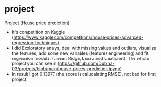 # project
Project (House price prediction)
- It's competition on Kaggle (https://www.kaggle.com/competitions/house-prices-advanced-regression-techniques). 
- I did Exploratory analys, deal with missing values and outliars, visualize the features, add some new variables (features engineering) and fit regression models. (Linear, Ridge, Lasso and Elasticnet). The whole project you can see in (https://github.com/Dubina-03/projects/blob/main/house-prices-prediction.ipynb) 
- In result I got 0.13977 (the score is calucalating RMSE), not bad for first project) 

